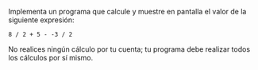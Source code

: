 
Implementa un programa que calcule y muestre en pantalla el valor de la siguiente expresión:

```
8 / 2 + 5 - -3 / 2
```

No realices ningún cálculo por tu cuenta; tu programa debe realizar todos los cálculos por sí mismo.
